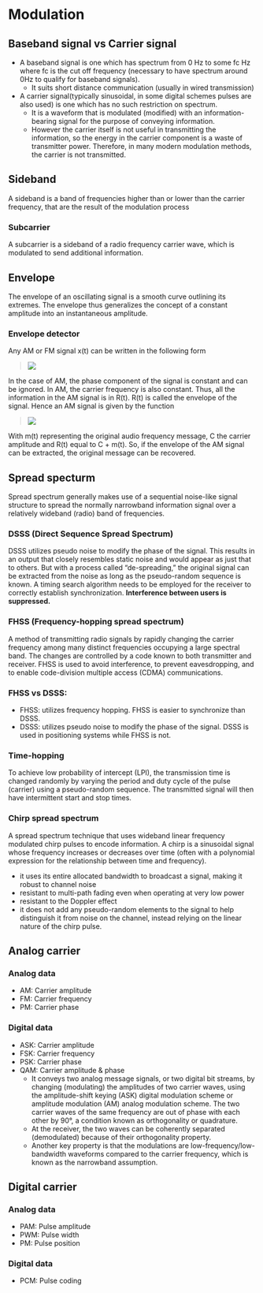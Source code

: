 # Modulation

## Baseband signal vs Carrier signal
- A baseband signal is one which has spectrum from 0 Hz to some fc Hz where fc is the cut off frequency (necessary to have spectrum around 0Hz to qualify for baseband signals). 
    - It suits short distance communication (usually in wired transmission)
- A carrier signal(typically sinusoidal, in some digital schemes pulses are also used) is one which has no such restriction on spectrum. 
    - It is a waveform that is modulated (modified) with an information-bearing signal for the purpose of conveying information.
    - However the carrier itself is not useful in transmitting the information, so the energy in the carrier component is a waste of transmitter power. Therefore, in many modern modulation methods, the carrier is not transmitted.

## Sideband

A sideband is a band of frequencies higher than or lower than the carrier frequency, that are the result of the modulation process

### Subcarrier

A subcarrier is a sideband of a radio frequency carrier wave, which is modulated to send additional information.

## Envelope

The envelope of an oscillating signal is a smooth curve outlining its extremes. The envelope thus generalizes the concept of a constant amplitude into an instantaneous amplitude.

### Envelope detector

Any AM or FM signal x(t) can be written in the following form

><img src="https://latex.codecogs.com/gif.latex?x(t)=R(t)\cos(\omega%20t+\varphi%20(t))"/>

In the case of AM, the phase component of the signal is constant and can be ignored. In AM, the carrier frequency is also constant. Thus, all the information in the AM signal is in R(t). R(t) is called the envelope of the signal. Hence an AM signal is given by the function

><img src="https://latex.codecogs.com/gif.latex?x(t)=(C+m(t))\cos(\omega%20t)"/>

With m(t) representing the original audio frequency message, C the carrier amplitude and R(t) equal to C + m(t). So, if the envelope of the AM signal can be extracted, the original message can be recovered.

## Spread specturm

Spread spectrum generally makes use of a sequential noise-like signal structure to spread the normally narrowband information signal over a relatively wideband (radio) band of frequencies.

### DSSS (Direct Sequence Spread Spectrum)

DSSS utilizes pseudo noise to modify the phase of the signal. This results in an output that closely resembles static noise and would appear as just that to others. But with a process called “de-spreading,” the original signal can be extracted from the noise as long as the pseudo-random sequence is known. A timing search algorithm needs to be employed for the receiver to correctly establish synchronization. **Interference between users is suppressed.**

### FHSS (Frequency-hopping spread spectrum)

A method of transmitting radio signals by rapidly changing the carrier frequency among many distinct frequencies occupying a large spectral band. The changes are controlled by a code known to both transmitter and receiver. FHSS is used to avoid interference, to prevent eavesdropping, and to enable code-division multiple access (CDMA) communications.

### FHSS vs DSSS:

- FHSS: utilizes frequency hopping. FHSS is easier to synchronize than DSSS. 
- DSSS: utilizes pseudo noise to modify the phase of the signal. DSSS is used in positioning systems while FHSS is not.

### Time-hopping

To achieve low probability of intercept (LPI), the transmission time is changed randomly by varying the period and duty cycle of the pulse (carrier) using a pseudo-random sequence. The transmitted signal will then have intermittent start and stop times.

### Chirp spread spectrum

A spread spectrum technique that uses wideband linear frequency modulated chirp pulses to encode information. A chirp is a sinusoidal signal whose frequency increases or decreases over time (often with a polynomial expression for the relationship between time and frequency).
- it uses its entire allocated bandwidth to broadcast a signal, making it robust to channel noise
- resistant to multi-path fading even when operating at very low power
- resistant to the Doppler effect
- it does not add any pseudo-random elements to the signal to help distinguish it from noise on the channel, instead relying on the linear nature of the chirp pulse.


## Analog carrier

### Analog data

- AM: Carrier amplitude
- FM: Carrier frequency
- PM: Carrier phase

### Digital data

- ASK: Carrier amplitude
- FSK: Carrier frequency
- PSK: Carrier phase
- QAM: Carrier amplitude & phase
    - It conveys two analog message signals, or two digital bit streams, by changing (modulating) the amplitudes of two carrier waves, using the amplitude-shift keying (ASK) digital modulation scheme or amplitude modulation (AM) analog modulation scheme. The two carrier waves of the same frequency are out of phase with each other by 90°, a condition known as orthogonality or quadrature. 
    - At the receiver, the two waves can be coherently separated (demodulated) because of their orthogonality property. 
    - Another key property is that the modulations are low-frequency/low-bandwidth waveforms compared to the carrier frequency, which is known as the narrowband assumption.

## Digital carrier

### Analog data

- PAM: Pulse amplitude
- PWM: Pulse width
- PM: Pulse position

### Digital data

- PCM: Pulse coding